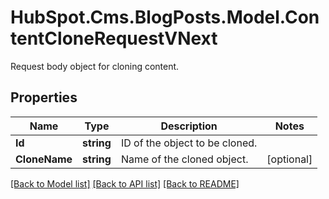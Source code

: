# HubSpot.Cms.BlogPosts.Model.ContentCloneRequestVNext
Request body object for cloning content.

## Properties

Name | Type | Description | Notes
------------ | ------------- | ------------- | -------------
**Id** | **string** | ID of the object to be cloned. | 
**CloneName** | **string** | Name of the cloned object. | [optional] 

[[Back to Model list]](../README.md#documentation-for-models) [[Back to API list]](../README.md#documentation-for-api-endpoints) [[Back to README]](../README.md)

